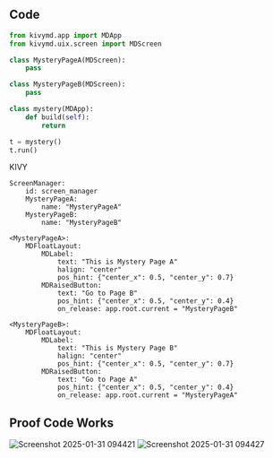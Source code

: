 ## Code

```.py
from kivymd.app import MDApp
from kivymd.uix.screen import MDScreen

class MysteryPageA(MDScreen):
    pass

class MysteryPageB(MDScreen):
    pass

class mystery(MDApp):
    def build(self):
        return

t = mystery()
t.run()
```
KIVY
```.kv
ScreenManager:
    id: screen_manager
    MysteryPageA:
        name: "MysteryPageA"
    MysteryPageB:
        name: "MysteryPageB"

<MysteryPageA>:
    MDFloatLayout:
        MDLabel:
            text: "This is Mystery Page A"
            halign: "center"
            pos_hint: {"center_x": 0.5, "center_y": 0.7}
        MDRaisedButton:
            text: "Go to Page B"
            pos_hint: {"center_x": 0.5, "center_y": 0.4}
            on_release: app.root.current = "MysteryPageB"

<MysteryPageB>:
    MDFloatLayout:
        MDLabel:
            text: "This is Mystery Page B"
            halign: "center"
            pos_hint: {"center_x": 0.5, "center_y": 0.7}
        MDRaisedButton:
            text: "Go to Page A"
            pos_hint: {"center_x": 0.5, "center_y": 0.4}
            on_release: app.root.current = "MysteryPageA"
```


## Proof Code Works
![Screenshot 2025-01-31 094421](https://github.com/user-attachments/assets/0acac101-3b98-4cd6-befa-3e0d22e2d028)
![Screenshot 2025-01-31 094427](https://github.com/user-attachments/assets/6ade9f67-8dd0-4a2c-808e-0e93a9474556)
